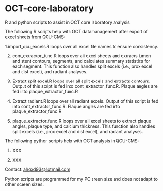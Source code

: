 # OCT-core-laboratory
R and python scripts to assist in OCT core laboratory analysis

The following R scripts help with OCT datamanagement after export of excel sheets from QCU-CMS:

  1.import_qcu_excels.R loops over all excel file names to ensure consistency.
  
  2. cont_extractor_func.R loops over all excel sheets and extracts lumen and stent contours, segments, and calculates summary statistics for each segment. This function also handles split excels (i.e., prox excel and dist excel), and radiant analyses.

  3. Extract split excel.R loops over all split excels and extracts contours. Output of this script is fed into cont_extractor_func.R. Plaque angles are fed into plaque_extractor_func.R
     
  4. Extract radiant.R loops over all radiant excels. Output of this script is fed into cont_extractor_func.R.  Plaque angles are fed into plaque_extractor_func.R
    
  5. plaque_extractor_func.R loops over all excel sheets to extract plaque angles, plaque type, and calcium thickness. This function also handles split excels (i.e., prox excel and dist excel), and radiant analyses.  

The following python scripts help with OCT analysis in QCU-CMS:
  1. XXX

  2. XXX


Contact: ahqxd93@hotmail.com

Python scripts are programmed for my PC sreen size and does not adapt to other screen sizes.
